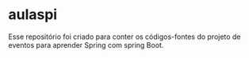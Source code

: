 # aulaspi

Esse repositório foi criado para conter os códigos-fontes  do projeto de eventos para aprender Spring com spring Boot.
